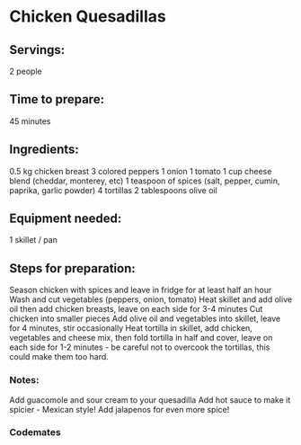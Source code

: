 # Chicken Quesadillas

## Servings: 
2 people

## Time to prepare: 
45 minutes

## Ingredients:
0.5 kg chicken breast
3 colored peppers 
1 onion
1 tomato
1 cup cheese blend (cheddar, monterey, etc)
1 teaspoon of spices (salt, pepper, cumin, paprika, garlic powder)
4 tortillas
2 tablespoons olive oil


## Equipment needed:
1 skillet / pan

## Steps for preparation:
Season chicken with spices and leave in fridge for at least half an hour
Wash and cut vegetables (peppers, onion, tomato)
Heat skillet and add olive oil then add chicken breasts, leave on each side for 3-4 minutes
Cut chicken into smaller pieces
Add olive oil and vegetables into skillet, leave for 4 minutes, stir occasionally 
Heat tortilla in skillet, add chicken, vegetables and cheese mix, then fold tortilla in half and cover, leave on each side for 1-2 minutes  - be careful not to overcook the tortillas, this could make them too hard.


### Notes:
Add guacomole and sour cream to your quesadilla
Add hot sauce to make it spicier - Mexican style!
Add jalapenos for even more spice!


### Codemates #
